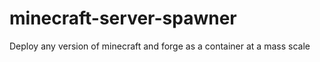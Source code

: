 # minecraft-server-spawner
Deploy any version of minecraft and forge as a container at a mass scale
